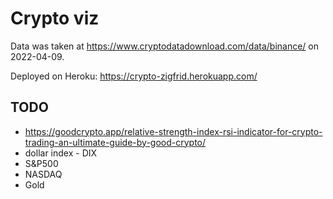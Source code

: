 # Crypto viz

Data was taken at https://www.cryptodatadownload.com/data/binance/ on 2022-04-09.

Deployed on Heroku: https://crypto-zigfrid.herokuapp.com/


## TODO
- https://goodcrypto.app/relative-strength-index-rsi-indicator-for-crypto-trading-an-ultimate-guide-by-good-crypto/
- dollar index - DIX
- S&P500
- NASDAQ
- Gold
